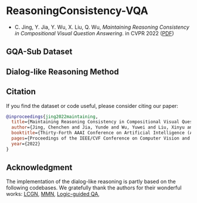 # ReasoningConsistency-VQA

* C. Jing, Y. Jia, Y. Wu, X. Liu, Q. Wu, *Maintaining Reasoning Consistency in Compositional Visual Question Answering*. in CVPR 2022 ([PDF](https://jingchenchen.github.io/files/papers/2022/CVPR_DLR.pdf))

## GQA-Sub Dataset 

## Dialog-like Reasoning Method

## Citation

If you find the dataset or code useful, please consider citing our paper:

```bibtex
@inproceedings{jing2022maintaining,
  title={Maintaining Reasoning Consistency in Compositional Visual Question Answering},
  author={Jing, Chenchen and Jia, Yunde and Wu, Yuwei and Liu, Xinyu and Wu, Qi},
  booktitle={Thirty-Forth AAAI Conference on Artificial Intelligence (AAAI)},
  pages={Proceedings of the IEEE/CVF Conference on Computer Vision and Pattern Recognition (CVPR)},
  year={2022}
}
```

## Acknowledgment

The implementation of the dialog-like reasoning is partly based on the following codebases. We gratefully thank the authors for their wonderful works: 
[LCGN](https://github.com/ronghanghu/lcgn),
[MMN](https://github.com/wenhuchen/Meta-Module-Network),
[Logic-guided QA](https://github.com/AkariAsai/logic_guided_qa),

